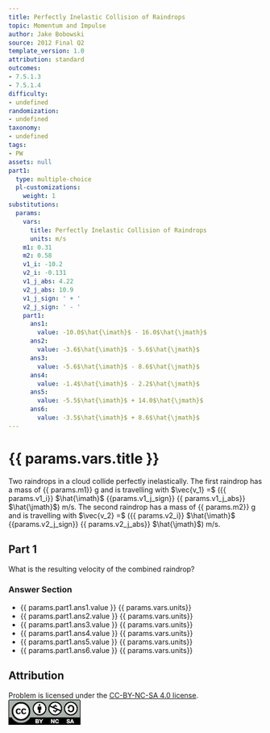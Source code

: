 ```yaml
---
title: Perfectly Inelastic Collision of Raindrops
topic: Momentum and Impulse
author: Jake Bobowski
source: 2012 Final Q2
template_version: 1.0
attribution: standard
outcomes:
- 7.5.1.3
- 7.5.1.4
difficulty:
- undefined
randomization:
- undefined
taxonomy:
- undefined
tags:
- PW
assets: null
part1:
  type: multiple-choice
  pl-customizations:
    weight: 1
substitutions:
  params:
    vars:
      title: Perfectly Inelastic Collision of Raindrops
      units: m/s
    m1: 0.31
    m2: 0.58
    v1_i: -10.2
    v2_i: -0.131
    v1_j_abs: 4.22
    v2_j_abs: 10.9
    v1_j_sign: ' + '
    v2_j_sign: ' - '
    part1:
      ans1:
        value: -10.0$\hat{\imath}$ - 16.0$\hat{\jmath}$
      ans2:
        value: -3.6$\hat{\imath}$ - 5.6$\hat{\jmath}$
      ans3:
        value: -5.6$\hat{\imath}$ - 8.6$\hat{\jmath}$
      ans4:
        value: -1.4$\hat{\imath}$ - 2.2$\hat{\jmath}$
      ans5:
        value: -5.5$\hat{\imath}$ + 14.0$\hat{\jmath}$
      ans6:
        value: -3.5$\hat{\imath}$ + 8.6$\hat{\jmath}$
---
```

# {{ params.vars.title }}
Two raindrops in a cloud collide perfectly inelastically. The first raindrop has a mass of {{ params.m1}} g and is travelling with $\vec{v_1} =$ ({{ params.v1_i}} $\hat{\imath}$ {{params.v1_j_sign}} {{ params.v1_j_abs}} $\hat{\jmath}$) m/s.
The second raindrop has a mass of {{ params.m2}} g and is travelling with $\vec{v_2} =$ ({{ params.v2_i}} $\hat{\imath}$ {{params.v2_j_sign}} {{ params.v2_j_abs}} $\hat{\jmath}$) m/s.

## Part 1

What is the resulting velocity of the combined raindrop?

### Answer Section

- {{ params.part1.ans1.value }} {{ params.vars.units}}
- {{ params.part1.ans2.value }} {{ params.vars.units}}
- {{ params.part1.ans3.value }} {{ params.vars.units}}
- {{ params.part1.ans4.value }} {{ params.vars.units}}
- {{ params.part1.ans5.value }} {{ params.vars.units}}
- {{ params.part1.ans6.value }} {{ params.vars.units}}

## Attribution

Problem is licensed under the [CC-BY-NC-SA 4.0 license](https://creativecommons.org/licenses/by-nc-sa/4.0/).<br> ![The Creative Commons 4.0 license requiring attribution-BY, non-commercial-NC, and share-alike-SA license.](https://raw.githubusercontent.com/firasm/bits/master/by-nc-sa.png)